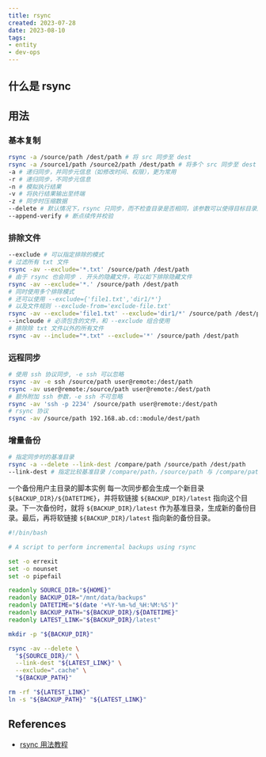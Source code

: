 ```yaml
---
title: rsync
created: 2023-07-28
date: 2023-08-10
tags:
- entity
- dev-ops
---
```

## 什么是 rsync

## 用法

### 基本复制

```bash
rsync -a /source/path /dest/path # 将 src 同步至 dest
rsync -a /source1/path /source2/path /dest/path # 将多个 src 同步至 dest
-a # 递归同步，并同步元信息（如修改时间、权限），更为常用
-r # 递归同步，不同步元信息
-n # 模拟执行结果
-v # 将执行结果输出至终端
-z # 同步时压缩数据
--delete # 默认情况下，rsync 只同步，而不检查目录是否相同，该参数可以使得目标目录成为原目录的镜像副本，数据删除只发生在目标目录
--append-verify # 断点续传并校验 
```

### 排除文件

```bash
--exclude # 可以指定排除的模式
# 过滤所有 txt 文件
rsync -av --exclude='*.txt' /source/path /dest/path 
# 由于 rsync 也会同步 . 开头的隐藏文件，可以如下排除隐藏文件
rsync -av --exclude='*.' /source/path /dest/path 
# 同时使用多个排除模式
# 还可以使用 --exclude={'file1.txt','dir1/*'}
# 以及文件规则 --exclude-from='exclude-file.txt'
rsync -av --exclude='file1.txt' --exclude='dir1/*' /source/path /dest/path 
--incloude # 必须包含的文件，和 --exclude 组合使用
# 排除除 txt 文件以外的所有文件
rsync -av --include="*.txt" --exclude='*' /source/path /dest/path 
```

### 远程同步

```bash
# 使用 ssh 协议同步, -e ssh 可以忽略
rsync -av -e ssh /source/path user@remote:/dest/path
rsync -av user@remote:/source/path user@remote:/dest/path
# 额外附加 ssh 参数，-e ssh 不可忽略
rsync -av 'ssh -p 2234' /source/path user@remote:/dest/path
# rsync 协议
rsync -av /source/path 192.168.ab.cd::module/dest/path
```

### 增量备份

```bash
# 指定同步时的基准目录
rsync -a --delete --link-dest /compare/path /source/path /dest/path 
--link-dest # 指定比较基准目录 /compare/path，/source/path 与 /compare/path 比较后，将内容复制到 /dest/path 
```

一个备份用户主目录的脚本实例
每一次同步都会生成一个新目录 `${BACKUP_DIR}/${DATETIME}`，并将软链接 `${BACKUP_DIR}/latest` 指向这个目录。下一次备份时，就将 `${BACKUP_DIR}/latest` 作为基准目录，生成新的备份目录。最后，再将软链接 `${BACKUP_DIR}/latest` 指向新的备份目录。

```bash
#!/bin/bash

# A script to perform incremental backups using rsync

set -o errexit
set -o nounset
set -o pipefail

readonly SOURCE_DIR="${HOME}"
readonly BACKUP_DIR="/mnt/data/backups"
readonly DATETIME="$(date '+%Y-%m-%d_%H:%M:%S')"
readonly BACKUP_PATH="${BACKUP_DIR}/${DATETIME}"
readonly LATEST_LINK="${BACKUP_DIR}/latest"

mkdir -p "${BACKUP_DIR}"

rsync -av --delete \
  "${SOURCE_DIR}/" \
  --link-dest "${LATEST_LINK}" \
  --exclude=".cache" \
  "${BACKUP_PATH}"

rm -rf "${LATEST_LINK}"
ln -s "${BACKUP_PATH}" "${LATEST_LINK}"
```

## References

- [rsync 用法教程](https://www.ruanyifeng.com/blog/2020/08/rsync.html)